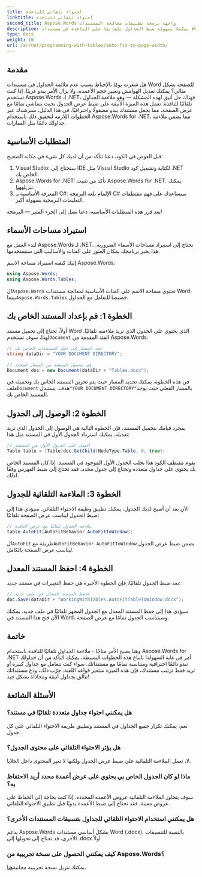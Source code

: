 ```yaml
---
title: احتواء تلقائي للنافذة
linktitle: احتواء تلقائي للنافذة
second_title: Aspose.Words واجهة برمجة تطبيقات معالجة المستندات
description: يمكنك بسهولة ضبط الجداول تلقائيًا على النافذة في مستندات Word باستخدام Aspose.Words لـ .NET باستخدام هذا الدليل التفصيلي خطوة بخطوة. مثالية للمستندات النظيفة والمهنية.
type: docs
weight: 10
url: /ar/net/programming-with-tables/auto-fit-to-page-width/
---
```

## مقدمة

هل شعرت يومًا بالإحباط بسبب عدم ملائمة الجداول في مستندات Word للصفحة بشكل مثالي؟ يمكنك تعديل الهوامش وتغيير حجم الأعمدة، ولا يزال الأمر يبدو غريبًا. إذا كنت تستخدم Aspose.Words لـ .NET، فهناك حل أنيق لهذه المشكلة — وهو ملاءمة الجداول تلقائيًا للنافذة. تعمل هذه الميزة الأنيقة على ضبط عرض الجدول بحيث يتماشى تمامًا مع عرض الصفحة، مما يجعل مستندك يبدو مصقولًا واحترافيًا. في هذا الدليل، سنرشدك عبر الخطوات اللازمة لتحقيق ذلك باستخدام Aspose.Words for .NET، مما يضمن ملاءمة جداولك دائمًا مثل القفازات.

## المتطلبات الأساسية

قبل الغوص في الكود، دعنا نتأكد من أن لديك كل شيء في مكانه الصحيح:

1. Visual Studio: ستحتاج إلى IDE مثل Visual Studio لكتابة وتشغيل كود .NET الخاص بك.
2.  Aspose.Words for .NET: تأكد من تثبيت Aspose.Words for .NET. يمكنك تنزيله[هنا](https://releases.aspose.com/words/net/).
3. المعرفة الأساسية بـ C#: الإلمام بلغة البرمجة C# سيساعدك على فهم مقتطفات التعليمات البرمجية بسهولة أكبر.

بعد فرز هذه المتطلبات الأساسية، دعنا نصل إلى الجزء المثير — البرمجة!

## استيراد مساحات الأسماء

لبدء العمل مع Aspose.Words لـ .NET، تحتاج إلى استيراد مساحات الأسماء الضرورية. هذا يخبر برنامجك بمكان العثور على الفئات والأساليب التي ستستخدمها.

إليك كيفية استيراد مساحة الاسم Aspose.Words:

```csharp
using Aspose.Words;
using Aspose.Words.Tables;
```

 ال`Aspose.Words` تحتوي مساحة الاسم على الفئات الأساسية لمعالجة مستندات Word، بينما`Aspose.Words.Tables` خصيصا للتعامل مع الجداول.

## الخطوة 1: قم بإعداد المستند الخاص بك

 أولاً، تحتاج إلى تحميل مستند Word الذي يحتوي على الجدول الذي تريد ملاءمته تلقائيًا. لهذا، سوف تستخدم`Document` الفئة المقدمة من Aspose.Words.

```csharp
// حدد المسار إلى دليل المستندات الخاص بك
string dataDir = "YOUR DOCUMENT DIRECTORY";

// قم بتحميل المستند من المسار المحدد
Document doc = new Document(dataDir + "Tables.docx");
```

 في هذه الخطوة، يمكنك تحديد المسار حيث يتم تخزين المستند الخاص بك وتحميله في ملف`Document` هدف. يستبدل`"YOUR DOCUMENT DIRECTORY"`بالمسار الفعلي حيث يوجد المستند الخاص بك.

## الخطوة 2: الوصول إلى الجدول

بمجرد قيامك بتحميل المستند، فإن الخطوة التالية هي الوصول إلى الجدول الذي تريد تعديله. يمكنك استرداد الجدول الأول في المستند مثل هذا:

```csharp
// احصل على الجدول الأول من المستند
Table table = (Table)doc.GetChild(NodeType.Table, 0, true);
```

يقوم مقتطف الكود هذا بجلب الجدول الأول الموجود في المستند. إذا كان المستند الخاص بك يحتوي على جداول متعددة وتحتاج إلى جدول محدد، فقد تحتاج إلى ضبط الفهرس وفقًا لذلك.

## الخطوة 3: الملاءمة التلقائية للجدول

الآن بعد أن أصبح لديك الجدول، يمكنك تطبيق وظيفة الاحتواء التلقائي. سيؤدي هذا إلى ضبط الجدول ليناسب عرض الصفحة تلقائيًا:

```csharp
// ملاءمة الجدول تلقائيًا مع عرض النافذة
table.AutoFit(AutoFitBehavior.AutoFitToWindow);
```

 ال`AutoFit` طريقة مع`AutoFitBehavior.AutoFitToWindow` يضمن ضبط عرض الجدول ليناسب عرض الصفحة بالكامل.

## الخطوة 4: احفظ المستند المعدل

بعد ضبط الجدول تلقائيًا، فإن الخطوة الأخيرة هي حفظ التغييرات في مستند جديد:

```csharp
// احفظ المستند المعدل في ملف جديد
doc.Save(dataDir + "WorkingWithTables.AutoFitTableToWindow.docx");
```

سيؤدي هذا إلى حفظ المستند المعدل مع الجدول المجهز تلقائيًا في ملف جديد. يمكنك الآن فتح هذا المستند في Word، وسيتناسب الجدول تمامًا مع عرض الصفحة.

## خاتمة

وهنا يصبح الأمر متاحًا - ملاءمة الجداول تلقائيًا للنافذة باستخدام Aspose.Words for .NET أمر في غاية السهولة! باتباع هذه الخطوات البسيطة، يمكنك التأكد من أن جداولك تبدو دائمًا احترافية ومتناسبة تمامًا مع مستنداتك. سواء كنت تتعامل مع جداول كبيرة أو تريد فقط ترتيب مستندك، فإن هذه الميزة ستغير قواعد اللعبة. جرّب ذلك، ودع مستنداتك تتألق بجداول أنيقة ومحاذاة بشكل جيد!

## الأسئلة الشائعة

### هل يمكنني احتواء جداول متعددة تلقائيًا في مستند؟  
نعم، يمكنك تكرار جميع الجداول في المستند وتطبيق طريقة الاحتواء التلقائي على كل جدول.

### هل يؤثر الاحتواء التلقائي على محتوى الجدول؟  
لا، تعمل الملاءمة التلقائية على ضبط عرض الجدول ولكنها لا تغير المحتوى داخل الخلايا.

### ماذا لو كان الجدول الخاص بي يحتوي على عرض أعمدة محدد أريد الاحتفاظ به؟  
سوف يتجاوز الملاءمة التلقائية عروض الأعمدة المحددة. إذا كنت بحاجة إلى الحفاظ على عروض معينة، فقد تحتاج إلى ضبط الأعمدة يدويًا قبل تطبيق الاحتواء التلقائي.

### هل يمكنني استخدام الاحتواء التلقائي للجداول بتنسيقات المستندات الأخرى؟  
يدعم Aspose.Words بشكل أساسي مستندات Word (.docx). بالنسبة للتنسيقات الأخرى، قد تحتاج إلى تحويلها إلى .docx أولاً.

### كيف يمكنني الحصول على نسخة تجريبية من Aspose.Words؟  
 يمكنك تنزيل نسخة تجريبية مجانية[هنا](https://releases.aspose.com/).